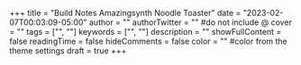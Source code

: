 +++
title = "Build Notes Amazingsynth Noodle Toaster"
date = "2023-02-07T00:03:09-05:00"
author = ""
authorTwitter = "" #do not include @
cover = ""
tags = ["", ""]
keywords = ["", ""]
description = ""
showFullContent = false
readingTime = false
hideComments = false
color = "" #color from the theme settings
draft = true
+++
